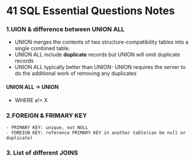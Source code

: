 # 41 SQL Essential Questions Notes

### 1.UION & difference between UNION ALL
- UNION merges the contents of two structure-compatibility tables into a single combined table.
- UNION ALL include **duplicate** records but UNION will omit duplicate records
- UNION ALL typically better than UNION- UNION requires the server to do the additional work of removing any duplicates
#### UNION ALL -> UNION   
   - WHERE a!= X   
      
### 2.FOREIGN & FRIMARY KEY
    - PRIMARY KEY: unique, not NULL
    - FOREIGN KEY: reference PRIMARY KEY in another table(can be null or duplicate)   
       
### 3. List of different JOINS
    
